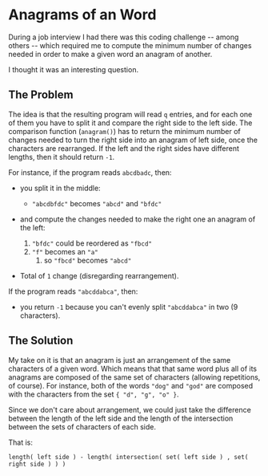 # Anagrams of an Word

During a job interview I had there was this coding challenge -- among others -- which required me to compute the minimum number of changes needed in order to make a given word an anagram of another.

I thought it was an interesting question.

## The Problem

The idea is that the resulting program will read `q` entries, and for each one of them you have to split it and compare the right side to the left side. The comparison function (`anagram()`) has to return the minimum number of changes needed to turn the right side into an anagram of left side, once the characters are rearranged. If the left and the right sides have different lengths, then it should return `-1`.

For instance, if the program reads `abcdbadc`, then:

- you split it in the middle:

  - `"abcdbfdc"` becomes `"abcd"` and `"bfdc"`

- and compute the changes needed to make the right one an anagram of the left:

  1. `"bfdc"` could be reordered as `"fbcd"`
  1. `"f"` becomes an `"a"`
     1. so `"fbcd"` becomes `"abcd"`

- Total of `1` change (disregarding rearrangement).

If the program reads `"abcddabca"`, then:

- you return `-1` because you can't evenly split `"abcddabca"` in two (9 characters).

## The Solution

My take on it is that an anagram is just an arrangement of the same characters of a given word. Which means that that same word plus all of its anagrams are composed of the same set of characters (allowing repetitions, of course). For instance, both of the words `"dog"` and `"god"` are composed with the characters from the set `{ "d", "g", "o" }`.

Since we don't care about arrangement, we could just take the difference between the length of the left side and the length of the intersection between the sets of characters of each side.

That is:

```
length( left side ) - length( intersection( set( left side ) , set( right side ) ) )
```
